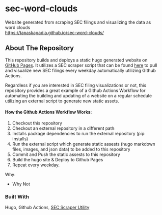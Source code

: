 # sec-word-clouds
Website generated from scraping SEC filings and visualizing the data as word clouds  
https://tapaskapadia.github.io/sec-word-clouds/

## About The Repository
This repository builds and deploys a static hugo generated website on [GitHub Pages](https://tapaskapadia.github.io/sec-word-clouds/). It utilizes a SEC scraper script that can be found [here](https://github.com/tapaskapadia/sec-forms-word-cloud-script) to pull and visualize new SEC filings every weekday automatically utilizing Github Actions. 

Regardless if you are interested in SEC filing visualizations or not, this repository provides a great example of a Github Actions Workflow for automating the building and updating of a website on a regular schedule utilizing an external script to generate new static assets. 
#### How the Github Actions Workflow Works:
1. Checkout  this repository 
2. Checkout an external repository in a different path
3. Installs package dependencies to run the external repository (pip installs)
4. Run the external script which generate static assests (hugo markdown files, images, and json data) to be added to this repository 
5. Commit and Push the static assests to this repository
6. Build the hugo site & Deploy to Github Pages
7. Repeat every weekday. 

Why:
* Why Not

### Built With
Hugo, 
Github Actions,
[SEC Scraper Utility](https://github.com/tapaskapadia/sec-forms-word-cloud-script)  
